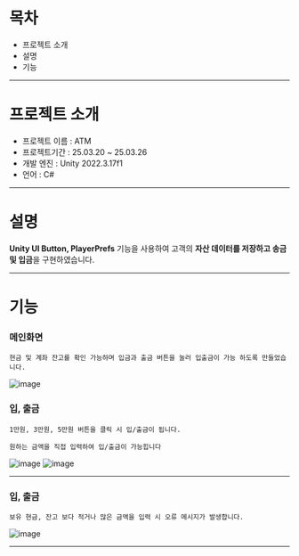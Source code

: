 목차
=============
* 프로젝트 소개
* 설명
* 기능

---

프로젝트 소개
=============
* 프로젝트 이름 : ATM
* 프로젝트기간 : 25.03.20 ~ 25.03.26
* 개발 엔진 : Unity 2022.3.17f1
* 언어 : C#

---

설명
=============
**Unity UI Button, PlayerPrefs** 기능을 사용하여
고객의 **자산 데이터를 저장하고 송금 및 입금**을 구현하였습니다.

---

기능
=============

### 메인화면

```
현금 및 계좌 잔고를 확인 가능하며 입금과 출금 버튼을 눌러 입출금이 가능 하도록 만들었습니다.
```
![image](https://github.com/user-attachments/assets/c08618b4-cba8-4556-a8bf-8f154240ea92)

### 입, 출금
```
1만원, 3만원, 5만원 버튼을 클릭 시 입/출금이 됩니다.

원하는 금액을 직접 입력하여 입/출금이 가능힙니다
```


![image](https://github.com/user-attachments/assets/3332c25d-fb8a-4205-9b03-11988931c647)
![image](https://github.com/user-attachments/assets/18934e2b-b2f9-409e-aa51-c2c9207cafb3)

---

### 입, 출금
```
보유 현금, 잔고 보다 적거나 많은 금액을 입력 시 오류 메시지가 발생합니다.
```

![image](https://github.com/user-attachments/assets/0c2a2271-a4e1-4d65-bc06-0917b645aedf)

---
